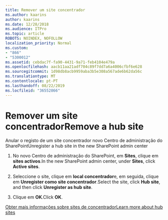 ```yaml
---
title: Remover um site concentrador
ms.author: kaarins
author: kaarins
ms.date: 12/28/2018
ms.audience: ITPro
ms.topic: article
ROBOTS: NOINDEX, NOFOLLOW
localization_priority: Normal
ms.custom:
- "866"
- "5300012"
ms.assetid: cebdac7f-fa90-4431-9a71-feb4104e479a
ms.openlocfilehash: aacb11aa21adf704c89f7dd7a6a4006cfbf6e628
ms.sourcegitcommit: 1d98db8acb9959aba3b5e308a567ade6b62da56c
ms.translationtype: MT
ms.contentlocale: pt-PT
ms.lasthandoff: 08/22/2019
ms.locfileid: "36552866"
---
```

# <a name="remove-a-hub-site"></a><span data-ttu-id="12524-102">Remover um site concentrador</span><span class="sxs-lookup"><span data-stu-id="12524-102">Remove a hub site</span></span>

<span data-ttu-id="12524-103">Anular o registo de um site concentrador novo Centro de administração do SharePoint</span><span class="sxs-lookup"><span data-stu-id="12524-103">Unregister a hub site in the new SharePoint admin center</span></span>
  
1. <span data-ttu-id="12524-104">No novo Centro de administração do SharePoint, em **Sites**, clique em **sites activos**.</span><span class="sxs-lookup"><span data-stu-id="12524-104">In the new SharePoint admin center, under **Sites**, click **Active sites**.</span></span>

2. <span data-ttu-id="12524-105">Seleccione o site, clique em **local concentrador**e, em seguida, clique em **Unregister como site concentrador**.</span><span class="sxs-lookup"><span data-stu-id="12524-105">Select the site, click **Hub site**, and then click **Unregister as hub site**.</span></span>

3. <span data-ttu-id="12524-106">Clique em **OK**.</span><span class="sxs-lookup"><span data-stu-id="12524-106">Click **OK**.</span></span>

[<span data-ttu-id="12524-107">Obter mais informações sobre sites de concentrador</span><span class="sxs-lookup"><span data-stu-id="12524-107">Learn more about hub sites</span></span>](https://support.office.com/article/what-is-a-sharepoint-hub-site-fe26ae84-14b7-45b6-a6d1-948b3966427f?ui=en-US&amp;rs=en-US&amp;ad=US)
  